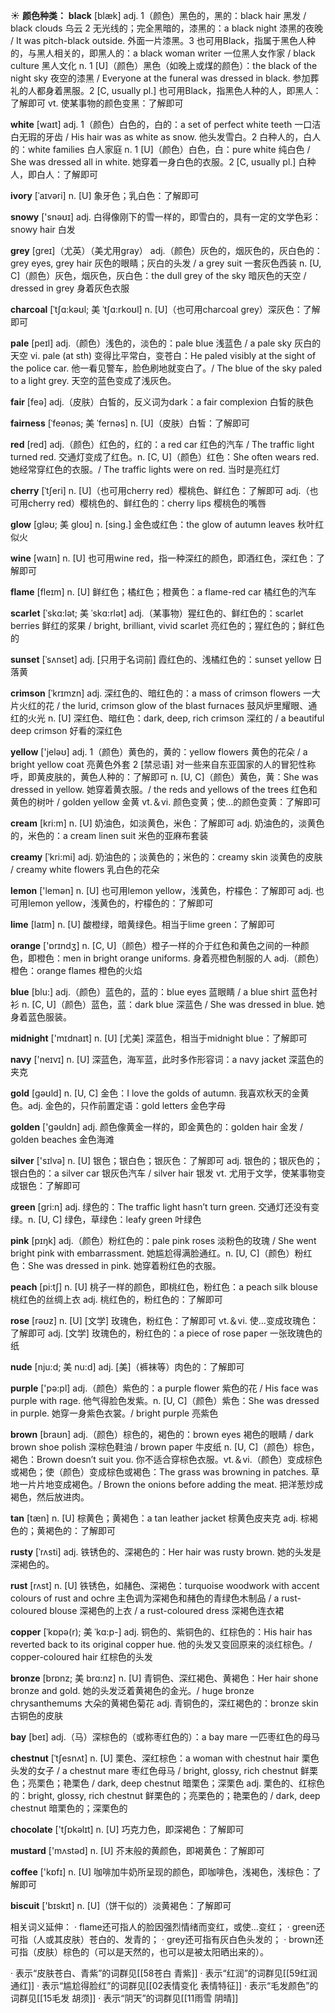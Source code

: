 ☀ <span class="category">**颜色种类：**</span>
<span class="vocabulary">**black**</span> [blæk] 
<span class="definition">adj. 1（颜色）黑色的，黑的：</span>black hair 黑发 / black clouds 乌云 <span class="definition">2 无光线的；完全黑暗的，漆黑的：</span>a black night 漆黑的夜晚 / It was pitch-black outside. 外面一片漆黑。<span class="definition">3 也可用Black，指属于黑色人种的，与黑人相关的，即黑人的：</span>a black woman writer 一位黑人女作家 / black culture 黑人文化 <span class="definition">n. 1 [U]（颜色）黑色（如晚上或煤的颜色）：</span>the black of the night sky 夜空的漆黑 / Everyone at the funeral was dressed in black. 参加葬礼的人都身着黑服。<span class="definition">2 [C, usually pl.] 也可用Black，指黑色人种的人，即黑人：</span>了解即可 <span class="definition">vt. 使某事物的颜色变黑：</span>了解即可

<span class="vocabulary">**white**</span> [waɪt] 
<span class="definition">adj. 1（颜色）白色的，白的：</span>a set of perfect white teeth 一口洁白无瑕的牙齿 / His hair was as white as snow. 他头发雪白。<span class="definition">2 白种人的，白人的：</span>white families 白人家庭 <span class="definition">n. 1 [U]（颜色）白色，白：</span>pure white 纯白色 / She was dressed all in white. 她穿着一身白色的衣服。<span class="definition">2 [C, usually pl.] 白种人，即白人：</span>了解即可
           
<span class="vocabulary">**ivory**</span> [ˈaɪvəri]
<span class="definition">n. [U] 象牙色；乳白色：</span>了解即可
 
<span class="vocabulary">**snowy**</span> ['snəʊɪ] 
<span class="definition">adj. 白得像刚下的雪一样的，即雪白的，具有一定的文学色彩：</span>snowy hair 白发

<span class="vocabulary">**grey**</span> [ɡreɪ]（尤英）（美尤用gray）
<span class="definition">adj.（颜色）灰色的，烟灰色的，灰白色的：</span>grey eyes, grey hair 灰色的眼睛；灰白的头发 / a grey suit 一套灰色西装 <span class="definition">n. [U, C]（颜色）灰色，烟灰色，灰白色：</span>the dull grey of the sky 暗灰色的天空 / dressed in grey 身着灰色衣服 
           
<span class="vocabulary">**charcoal**</span> [ˈtʃɑ:kəʊl; 美 ˈtʃɑ:rkoʊl]
<span class="definition">n. [U]（也可用charcoal grey）深灰色：</span>了解即可

<span class="vocabulary">**pale**</span> [peɪl] 
<span class="definition">adj.（颜色）浅色的，淡色的：</span>pale blue 浅蓝色 / a pale sky 灰白的天空 <span class="definition">vi. pale (at sth) 变得比平常白，变苍白：</span>He paled visibly at the sight of the police car. 他一看见警车，脸色刷地就变白了。/ The blue of the sky paled to a light grey. 天空的蓝色变成了浅灰色。

<span class="vocabulary">**fair**</span> [feə] 
<span class="definition">adj.（皮肤）白皙的，反义词为dark：</span>a fair complexion 白皙的肤色
           
<span class="vocabulary">**fairness**</span> [ˈfeənəs; 美 ˈfernəs]
<span class="definition">n. [U]（皮肤）白皙：</span>了解即可

<span class="vocabulary">**red**</span> [red] 
<span class="definition">adj.（颜色）红色的，红的：</span>a red car 红色的汽车 / The traffic light turned red. 交通灯变成了红色。<span class="definition">n. [C, U]（颜色）红色：</span>She often wears red. 她经常穿红色的衣服。/ The traffic lights were on red. 当时是亮红灯
                      
<span class="vocabulary">**cherry**</span> [ˈtʃeri]
<span class="definition">n. [U]（也可用cherry red）樱桃色、鲜红色：</span>了解即可 <span class="definition">adj.（也可用cherry red）樱桃色的、鲜红色的：</span>cherry lips 樱桃色的嘴唇

<span class="vocabulary">**glow**</span> [gləʊ; 美 gloʊ]
<span class="definition">n. [sing.] 金色或红色：</span>the glow of autumn leaves 秋叶红似火

<span class="vocabulary">**wine**</span> [waɪn] 
<span class="definition">n. [U] 也可用wine red，指一种深红的颜色，即酒红色，深红色：</span>了解即可

<span class="vocabulary">**flame**</span> [fleɪm] 
<span class="definition">n. [U] 鲜红色；橘红色；橙黄色：</span>a flame-red car 橘红色的汽车
           
<span class="vocabulary">**scarlet**</span> [ˈskɑ:lət; 美 ˈskɑ:rlət]
<span class="definition">adj.（某事物）猩红色的、鲜红色的：</span>scarlet berries 鲜红的浆果 / bright, brilliant, vivid scarlet 亮红色的；猩红色的；鲜红色的

<span class="vocabulary">**sunset**</span> [ˈsʌnset]
<span class="definition">adj. [只用于名词前] 霞红色的、浅橘红色的：</span>sunset yellow 日落黄
           
<span class="vocabulary">**crimson**</span> [ˈkrɪmzn]
<span class="definition">adj. 深红色的、暗红色的：</span>a mass of crimson flowers 一大片火红的花 / the lurid, crimson glow of the blast furnaces 鼓风炉里耀眼、通红的火光 <span class="definition">n. [U] 深红色、暗红色：</span>dark, deep, rich crimson 深红的 / a beautiful deep crimson 好看的深红色     

<span class="vocabulary">**yellow**</span> ['jeləʊ] 
<span class="definition">adj. 1（颜色）黄色的，黄的：</span>yellow flowers 黄色的花朵 / a bright yellow coat 亮黄色外套 <span class="definition">2 [禁忌语] 对一些来自东亚国家的人的冒犯性称呼，即黄皮肤的，黄色人种的：</span>了解即可 <span class="definition">n. [U, C]（颜色）黄色，黄：</span>She was dressed in yellow. 她穿着黄衣服。/ the reds and yellows of the trees 红色和黄色的树叶 / golden yellow 金黄 <span class="definition">vt.＆vi. 颜色变黄；使…的颜色变黄：</span>了解即可

<span class="vocabulary">**cream**</span> [kri:m] 
<span class="definition">n. [U] 奶油色，如淡黄色，米色：</span>了解即可 <span class="definition">adj. 奶油色的，淡黄色的，米色的：</span>a cream linen suit 米色的亚麻布套装
           
<span class="vocabulary">**creamy**</span> [ˈkri:mi]
<span class="definition">adj. 奶油色的；淡黄色的；米色的：</span>creamy skin 淡黄色的皮肤 / creamy white flowers 乳白色的花朵

<span class="vocabulary">**lemon**</span> ['lemən] 
<span class="definition">n. [U] 也可用lemon yellow，浅黄色，柠檬色：</span>了解即可 <span class="definition">adj. 也可用lemon yellow，浅黄色的，柠檬色的：</span>了解即可
           
<span class="vocabulary">**lime**</span> [laɪm]
<span class="definition">n. [U] 酸橙绿，暗黄绿色。相当于lime green：</span>了解即可
 
<span class="vocabulary">**orange**</span> ['ɒrɪndӡ] 
<span class="definition">n. [C, U]（颜色）橙子一样的介于红色和黄色之间的一种颜色，即橙色：</span>men in bright orange uniforms. 身着亮橙色制服的人 <span class="definition">adj.（颜色）橙色：</span>orange flames 橙色的火焰

<span class="vocabulary">**blue**</span> [blu:] 
<span class="definition">adj.（颜色）蓝色的，蓝的：</span>blue eyes 蓝眼睛 / a blue shirt 蓝色衬衫 <span class="definition">n. [C, U]（颜色）蓝色，蓝：</span>dark blue 深蓝色 / She was dressed in blue. 她身着蓝色服装。

<span class="vocabulary">**midnight**</span> ['mɪdnaɪt] 
<span class="definition">n. [U] [尤美] 深蓝色，相当于midnight blue：</span>了解即可

<span class="vocabulary">**navy**</span> ['neɪvɪ] 
<span class="definition">n. [U] 深蓝色，海军蓝，此时多作形容词：</span>a navy jacket 深蓝色的夹克

<span class="vocabulary">**gold**</span> [ɡəʊld] 
<span class="definition">n. [U, C] 金色：</span>I love the golds of autumn. 我喜欢秋天的金黄色。<span class="definition">adj. 金色的，只作前置定语：</span>gold letters 金色字母

<span class="vocabulary">**golden**</span> ['ɡəʊldn] 
<span class="definition">adj. 颜色像黄金一样的，即金黄色的：</span>golden hair 金发 / golden beaches 金色海滩

<span class="vocabulary">**silver**</span> ['sɪlvə] 
<span class="definition">n. [U] 银色；银白色；银灰色：</span>了解即可 <span class="definition">adj. 银色的；银灰色的；银白色的：</span>a silver car 银灰色汽车 / silver hair 银发 <span class="definition">vt. 尤用于文学，使某事物变成银色：</span>了解即可

<span class="vocabulary">**green**</span> [ɡri:n] 
<span class="definition">adj. 绿色的：</span>The traffic light hasn’t turn green. 交通灯还没有变绿。<span class="definition">n. [U, C] 绿色，草绿色：</span>leafy green 叶绿色

<span class="vocabulary">**pink**</span> [pɪŋk] 
<span class="definition">adj.（颜色）粉红色的：</span>pale pink roses 淡粉色的玫瑰 / She went bright pink with embarrassment. 她尴尬得满脸通红。<span class="definition">n. [U, C]（颜色）粉红色：</span>She was dressed in pink. 她穿着粉红色的衣服。

<span class="vocabulary">**peach**</span> [pi:tʃ] 
<span class="definition">n. [U] 桃子一样的颜色，即桃红色，粉红色：</span>a peach silk blouse 桃红色的丝绸上衣 <span class="definition">adj. 桃红色的，粉红色的：</span>了解即可

<span class="vocabulary">**rose**</span> [rəʊz] 
<span class="definition">n. [U] [文学] 玫瑰色，粉红色：</span>了解即可 <span class="definition">vt.＆vi. 使…变成玫瑰色：</span>了解即可 <span class="definition">adj. [文学] 玫瑰色的，粉红色的：</span>a piece of rose paper 一张玫瑰色的纸
           
<span class="vocabulary">**nude**</span> [nju:d; 美 nu:d]
<span class="definition">adj. [美]（裤袜等）肉色的：</span>了解即可

<span class="vocabulary">**purple**</span> ['pə:pl] 
<span class="definition">adj.（颜色）紫色的：</span>a purple flower 紫色的花 / His face was purple with rage. 他气得脸色发紫。<span class="definition">n. [U, C]（颜色）紫色：</span>She was dressed in purple. 她穿一身紫色衣裳。/ bright purple 亮紫色

<span class="vocabulary">**brown**</span> [braʊn] 
<span class="definition">adj.（颜色）棕色的，褐色的：</span>brown eyes 褐色的眼睛 / dark brown shoe polish 深棕色鞋油 / brown paper 牛皮纸 <span class="definition">n. [U, C]（颜色）棕色，褐色：</span>Brown doesn’t suit you. 你不适合穿棕色衣服。<span class="definition">vt.＆vi.（颜色）变成棕色或褐色；使（颜色）变成棕色或褐色：</span>The grass was browning in patches. 草地一片片地变成褐色。/ Brown the onions before adding the meat. 把洋葱炒成褐色，然后放进肉。
                      
<span class="vocabulary">**tan**</span> [tæn]
<span class="definition">n. [U] 棕黄色；黄褐色：</span>a tan leather jacket 棕黄色皮夹克 <span class="definition">adj. 棕褐色的；黄褐色的：</span>了解即可

<span class="vocabulary">**rusty**</span> [ˈrʌsti]
<span class="definition">adj. 铁锈色的、深褐色的：</span>Her hair was rusty brown. 她的头发是深褐色的。
           
<span class="vocabulary">**rust**</span> [rʌst]
<span class="definition">n. [U] 铁锈色，如赭色、深褐色：</span>turquoise woodwork with accent colours of rust and ochre 主色调为深褐色和赭色的青绿色木制品 / a rust-coloured blouse 深褐色的上衣 / a rust-coloured dress 深褐色连衣裙

<span class="vocabulary">**copper**</span> [ˈkɒpə(r); 美 ˈkɑ:p-]
<span class="definition">adj. 铜色的、紫铜色的、红棕色的：</span>His hair has reverted back to its original copper hue. 他的头发又变回原来的淡红棕色。/ copper-coloured hair 红棕色的头发
           
<span class="vocabulary">**bronze**</span> [brɒnz; 美 brɑ:nz]
<span class="definition">n. [U] 青铜色、深红褐色、黄褐色：</span>Her hair shone bronze and gold. 她的头发泛着黄褐色的金光。/ huge bronze chrysanthemums 大朵的黄褐色菊花 <span class="definition">adj. 青铜色的，深红褐色的：</span>bronze skin 古铜色的皮肤

<span class="vocabulary">**bay**</span> [beɪ] 
<span class="definition">adj.（马）深棕色的（或称枣红色的）：</span>a bay mare 一匹枣红色的母马
           
<span class="vocabulary">**chestnut**</span> [ˈtʃesnʌt]
<span class="definition">n. [U] 栗色、深红棕色：</span>a woman with chestnut hair 栗色头发的女子 / a chestnut mare 枣红色母马 / bright, glossy, rich chestnut 鲜栗色；亮栗色；艳栗色 / dark, deep chestnut 暗栗色；深栗色 <span class="definition">adj. 栗色的、红棕色的：</span>bright, glossy, rich chestnut 鲜栗色的；亮栗色的；艳栗色的 / dark, deep chestnut 暗栗色的；深栗色的

<span class="vocabulary">**chocolate**</span> ['tʃɒkəlɪt] 
<span class="definition">n. [U] 巧克力色，即深褐色：</span>了解即可

<span class="vocabulary">**mustard**</span> ['mʌstəd] 
<span class="definition">n. [U] 芥末般的黄颜色，即褐黄色：</span>了解即可

<span class="vocabulary">**coffee**</span> ['kɒfɪ] 
<span class="definition">n. [U] 咖啡加牛奶所呈现的颜色，即咖啡色，浅褐色，浅棕色：</span>了解即可

<span class="vocabulary">**biscuit**</span> ['bɪskɪt] 
<span class="definition">n. [U]（饼干似的）淡黄褐色：</span>了解即可

相关词义延伸：
· flame还可指人的脸因强烈情绪而变红，或使…变红；
· green还可指（人或其皮肤）苍白的、发青的；
· grey还可指有灰白色头发的；
· brown还可指（皮肤）棕色的（可以是天然的，也可以是被太阳晒出来的）。

· 表示“皮肤苍白、青紫”的词群见[[58苍白 青紫]]
· 表示“红润”的词群见[[59红润 通红]]
· 表示“尴尬得脸红”的词群见[[02表情变化 表情特征]]
· 表示“毛发颜色”的词群见[[15毛发 胡须]]
· 表示“阴天”的词群见[[11雨雪 阴晴]]
